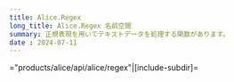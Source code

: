 ```yaml
---
title: Alice.Regex
long_title: Alice.Regex 名前空間
summary: 正規表現を用いてテキストデータを処理する関数があります。
date : 2024-07-11
---
```


="products/alice/api/alice/regex"|[include-subdir]=